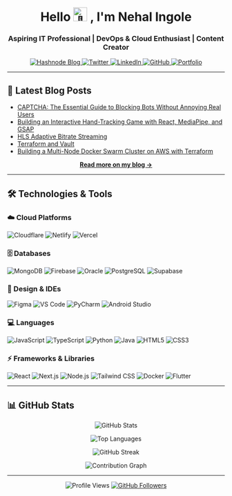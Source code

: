 <h1 align="center">Hello
  <picture>
    <source srcset="https://fonts.gstatic.com/s/e/notoemoji/latest/1f44b_1f3fb/512.webp" type="image/webp">
    <img src="https://fonts.gstatic.com/s/e/notoemoji/latest/1f44b_1f3fb/512.gif" alt="👋" width="32" height="32">
  </picture>
  , I'm Nehal Ingole
</h1>

<h3 align="center">Aspiring IT Professional | DevOps & Cloud Enthusiast | Content Creator</h3>

<p align="center">
  <a href="https://learnwithnehal.hashnode.dev/">
    <img src="https://img.shields.io/badge/Hashnode-2962FF?style=for-the-badge&logo=hashnode&logoColor=white" alt="Hashnode Blog">
  </a>
  <a href="https://twitter.com/IngoleNehal" target="_blank">
    <img src="https://img.shields.io/badge/Twitter-1DA1F2?style=for-the-badge&logo=twitter&logoColor=white" alt="Twitter">
  </a>
  <a href="https://www.linkedin.com/in/nehal-ingole/" target="_blank">
    <img src="https://img.shields.io/badge/LinkedIn-0077B5?style=for-the-badge&logo=linkedin&logoColor=white" alt="LinkedIn">
  </a>
  <a href="https://github.com/Ingole712521" target="_blank">
    <img src="https://img.shields.io/badge/GitHub-100000?style=for-the-badge&logo=github&logoColor=white" alt="GitHub">
  </a>
  <a href="https://nehal-ingole.vercel.app/" target="_blank">
    <img src="https://img.shields.io/badge/Portfolio-FF7135?style=for-the-badge&logo=vercel&logoColor=white" alt="Portfolio">
  </a>
</p>

---

## 📝 Latest Blog Posts

<!-- BLOG-POST-LIST:START -->
- [CAPTCHA: The Essential Guide to Blocking Bots Without Annoying Real Users](https://learnwithnehal.hashnode.dev/captcha-the-essential-guide-to-blocking-bots-without-annoying-real-users)
- [Building an Interactive Hand-Tracking Game with React, MediaPipe, and GSAP](https://learnwithnehal.hashnode.dev/building-an-interactive-hand-tracking-game-with-react-mediapipe-and-gsap)
- [HLS Adaptive Bitrate Streaming](https://learnwithnehal.hashnode.dev/hls-adaptive-bitrate-streaming)
- [Terraform and Vault](https://learnwithnehal.hashnode.dev/terraform-and-vault)
- [Building a Multi-Node Docker Swarm Cluster on AWS with Terraform](https://learnwithnehal.hashnode.dev/building-a-multi-node-docker-swarm-cluster-on-aws-with-terraform)
<!-- BLOG-POST-LIST:END -->

<p align="center">
  <a href="https://learnwithnehal.hashnode.dev/">
    <strong>Read more on my blog →</strong>
  </a>
</p>

---

## 🛠️ Technologies & Tools

### ☁️ Cloud Platforms
![Cloudflare](https://img.shields.io/badge/Cloudflare-F38020?style=for-the-badge&logo=Cloudflare&logoColor=white)
![Netlify](https://img.shields.io/badge/Netlify-00C7B7?style=for-the-badge&logo=netlify&logoColor=white)
![Vercel](https://img.shields.io/badge/Vercel-000000?style=for-the-badge&logo=vercel&logoColor=white)

### 🗄️ Databases
![MongoDB](https://img.shields.io/badge/MongoDB-4EA94B?style=for-the-badge&logo=mongodb&logoColor=white)
![Firebase](https://img.shields.io/badge/Firebase-039BE5?style=for-the-badge&logo=Firebase&logoColor=white)
![Oracle](https://img.shields.io/badge/Oracle-F80000?style=for-the-badge&logo=oracle&logoColor=white)
![PostgreSQL](https://img.shields.io/badge/PostgreSQL-316192?style=for-the-badge&logo=postgresql&logoColor=white)
![Supabase](https://img.shields.io/badge/Supabase-3ECF8E?style=for-the-badge&logo=supabase&logoColor=white)

### 🎨 Design & IDEs
![Figma](https://img.shields.io/badge/Figma-F24E1E?style=for-the-badge&logo=figma&logoColor=white)
![VS Code](https://img.shields.io/badge/VS_Code-0078D4?style=for-the-badge&logo=visual%20studio%20code&logoColor=white)
![PyCharm](https://img.shields.io/badge/PyCharm-000000?style=for-the-badge&logo=pycharm&logoColor=white)
![Android Studio](https://img.shields.io/badge/Android_Studio-3DDC84?style=for-the-badge&logo=android-studio&logoColor=white)

### 💻 Languages
![JavaScript](https://img.shields.io/badge/JavaScript-F7DF1E?style=for-the-badge&logo=javascript&logoColor=black)
![TypeScript](https://img.shields.io/badge/TypeScript-007ACC?style=for-the-badge&logo=typescript&logoColor=white)
![Python](https://img.shields.io/badge/Python-3776AB?style=for-the-badge&logo=python&logoColor=white)
![Java](https://img.shields.io/badge/Java-ED8B00?style=for-the-badge&logo=openjdk&logoColor=white)
![HTML5](https://img.shields.io/badge/HTML5-E34F26?style=for-the-badge&logo=html5&logoColor=white)
![CSS3](https://img.shields.io/badge/CSS3-1572B6?style=for-the-badge&logo=css3&logoColor=white)

### ⚡ Frameworks & Libraries
![React](https://img.shields.io/badge/React-20232A?style=for-the-badge&logo=react&logoColor=61DAFB)
![Next.js](https://img.shields.io/badge/Next.js-000000?style=for-the-badge&logo=next.js&logoColor=white)
![Node.js](https://img.shields.io/badge/Node.js-339933?style=for-the-badge&logo=nodedotjs&logoColor=white)
![Tailwind CSS](https://img.shields.io/badge/Tailwind_CSS-38B2AC?style=for-the-badge&logo=tailwind-css&logoColor=white)
![Docker](https://img.shields.io/badge/Docker-2496ED?style=for-the-badge&logo=docker&logoColor=white)
![Flutter](https://img.shields.io/badge/Flutter-02569B?style=for-the-badge&logo=flutter&logoColor=white)

---

## 📊 GitHub Stats

<div align="center">
  
  ![GitHub Stats](https://github-readme-stats.vercel.app/api?username=Ingole712521&show_icons=true&theme=radical&hide_border=true&count_private=true&include_all_commits=true)
  
  ![Top Languages](https://github-readme-stats.vercel.app/api/top-langs/?username=Ingole712521&layout=compact&theme=radical&hide_border=true)
  
  ![GitHub Streak](https://github-readme-streak-stats.herokuapp.com/?user=Ingole712521&theme=radical&hide_border=true)
  
  ![Contribution Graph](https://github-readme-activity-graph.vercel.app/graph?username=Ingole712521&theme=react-dark&hide_border=true&area=true)

</div>

---

<p align="center">
  <img src="https://komarev.com/ghpvc/?username=Ingole712521&label=Profile%20Views&color=0e75b6&style=flat" alt="Profile Views">
  <a href="https://github.com/Ingole712521?tab=followers">
    <img src="https://img.shields.io/github/followers/Ingole712521?label=Followers&style=social" alt="GitHub Followers">
  </a>
</p>
